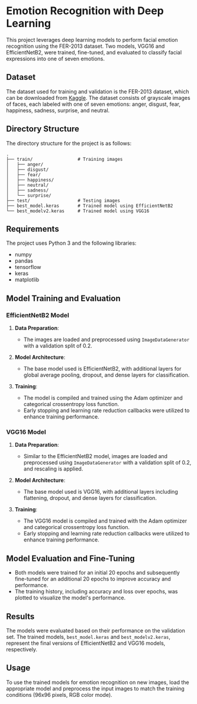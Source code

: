 # Emotion Recognition with Deep Learning

This project leverages deep learning models to perform facial emotion recognition using the FER-2013 dataset. Two models, VGG16 and EfficientNetB2, were trained, fine-tuned, and evaluated to classify facial expressions into one of seven emotions.

## Dataset

The dataset used for training and validation is the FER-2013 dataset, which can be downloaded from [Kaggle](https://www.kaggle.com/datasets/msambare/fer2013). The dataset consists of grayscale images of faces, each labeled with one of seven emotions: anger, disgust, fear, happiness, sadness, surprise, and neutral.

## Directory Structure

The directory structure for the project is as follows:

```
.
├── train/                 # Training images
│   ├── anger/
│   ├── disgust/
│   ├── fear/
│   ├── happiness/
│   ├── neutral/
│   ├── sadness/
│   └── surprise/
├── test/                  # Testing images
├── best_model.keras       # Trained model using EfficientNetB2
└── best_modelv2.keras     # Trained model using VGG16
```

## Requirements

The project uses Python 3 and the following libraries:
- numpy
- pandas
- tensorflow
- keras
- matplotlib

## Model Training and Evaluation

### EfficientNetB2 Model

1. **Data Preparation**:
    - The images are loaded and preprocessed using `ImageDataGenerator` with a validation split of 0.2.

2. **Model Architecture**:
    - The base model used is EfficientNetB2, with additional layers for global average pooling, dropout, and dense layers for classification.

3. **Training**:
    - The model is compiled and trained using the Adam optimizer and categorical crossentropy loss function. 
    - Early stopping and learning rate reduction callbacks were utilized to enhance training performance.

### VGG16 Model

1. **Data Preparation**:
    - Similar to the EfficientNetB2 model, images are loaded and preprocessed using `ImageDataGenerator` with a validation split of 0.2, and rescaling is applied.

2. **Model Architecture**:
    - The base model used is VGG16, with additional layers including flattening, dropout, and dense layers for classification.

3. **Training**:
    - The VGG16 model is compiled and trained with the Adam optimizer and categorical crossentropy loss function. 
    - Early stopping and learning rate reduction callbacks were utilized to enhance training performance.

## Model Evaluation and Fine-Tuning

- Both models were trained for an initial 20 epochs and subsequently fine-tuned for an additional 20 epochs to improve accuracy and performance.
- The training history, including accuracy and loss over epochs, was plotted to visualize the model's performance.

## Results

The models were evaluated based on their performance on the validation set. The trained models, `best_model.keras` and `best_modelv2.keras`, represent the final versions of EfficientNetB2 and VGG16 models, respectively.

## Usage

To use the trained models for emotion recognition on new images, load the appropriate model and preprocess the input images to match the training conditions (96x96 pixels, RGB color mode).
